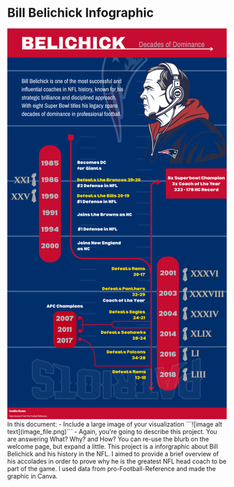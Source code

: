 # Bill Belichick Infographic
<img src= "/Images/BB Final.png" alt="1">
In this document:
 - Include a large image of your visualization ```![image alt text](image_file.png)```
 - Again, you're going to describe this project. You are answering What? Why? and How? You can re-use the blurb on the welcome page, but expand a little.
This project is a inforgraphic about Bill Belichick and his history in the NFL. I aimed to provide a brief overview of his accolades in order to prove why he is the greatest NFL head coach
to be part of the game. I used data from pro-Football-Reference and made the graphic in Canva.
